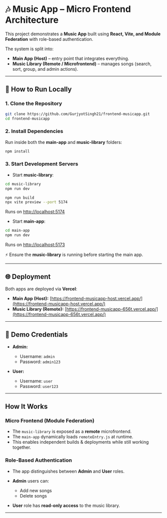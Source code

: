 # 🎶 Music App – Micro Frontend Architecture

This project demonstrates a **Music App** built using **React, Vite, and Module Federation** with role-based authentication.

The system is split into:

* **Main App (Host)** – entry point that integrates everything.
* **Music Library (Remote / Microfrontend)** – manages songs (search, sort, group, and admin actions).

---

## 🚀 How to Run Locally

### 1. Clone the Repository

```bash
git clone https://github.com/GurjyotSingh21/frontend-musicapp.git
cd frontend-musicapp
```

### 2. Install Dependencies

Run inside both the **main-app** and **music-library** folders:

```bash
npm install
```

### 3. Start Development Servers

* Start **music-library**:

```bash (for debugging)
cd music-library
npm run dev  
```
```bash (for accessing via main-app(host))
npm run build
npx vite preview --port 5174
```

Runs on [http://localhost:5174](http://localhost:5174)

* Start **main-app**:

```bash
cd main-app
npm run dev
```

Runs on [http://localhost:5173](http://localhost:5173)

⚡ Ensure the **music-library** is running before starting the main app.

---

## 🌐 Deployment

Both apps are deployed via **Vercel**:

* **Main App (Host):** [https://frontend-musicapp-host.vercel.app/](https://frontend-musicapp-host.vercel.app/)
* **Music Library (Remote):** [https://frontend-musicapp-656t.vercel.app/](https://frontend-musicapp-656t.vercel.app/)

---

## 🔑 Demo Credentials

* **Admin:**

  * Username: `admin`
  * Password: `admin123`

* **User:**

  * Username: `user`
  * Password: `user123`

---

## How It Works

### Micro Frontend (Module Federation)

* The `music-library` is exposed as a **remote** microfrontend.
* The `main-app` dynamically loads `remoteEntry.js` at runtime.
* This enables independent builds & deployments while still working together.

### Role-Based Authentication

* The app distinguishes between **Admin** and **User** roles.
* **Admin** users can:

  * Add new songs
  * Delete songs
* **User** role has **read-only access** to the music library.

---

